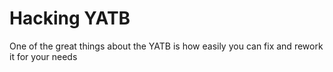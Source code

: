 # Hacking YATB

One of the great things about the YATB is how easily you can fix and rework it for your needs
